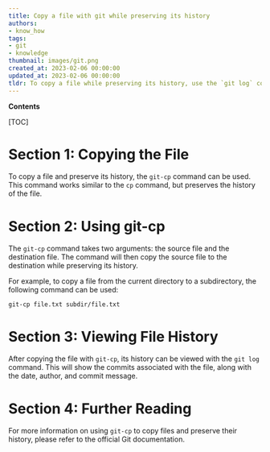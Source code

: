 ```yaml
---
title: Copy a file with git while preserving its history
authors:
- know_how
tags:
- git
- knowledge
thumbnail: images/git.png
created_at: 2023-02-06 00:00:00
updated_at: 2023-02-06 00:00:00
tldr: To copy a file while preserving its history, use the `git log` command followed by `git checkout` to copy it to a new location.
---
```


**Contents**

[TOC]

# Section 1: Copying the File

To copy a file and preserve its history, the `git-cp` command can be used. This command works similar to the `cp` command, but preserves the history of the file.

# Section 2: Using git-cp

The `git-cp` command takes two arguments: the source file and the destination file. The command will then copy the source file to the destination while preserving its history.

For example, to copy a file from the current directory to a subdirectory, the following command can be used:

`git-cp file.txt subdir/file.txt`

# Section 3: Viewing File History

After copying the file with `git-cp`, its history can be viewed with the `git log` command. This will show the commits associated with the file, along with the date, author, and commit message.

# Section 4: Further Reading

For more information on using `git-cp` to copy files and preserve their history, please refer to the official Git documentation.
